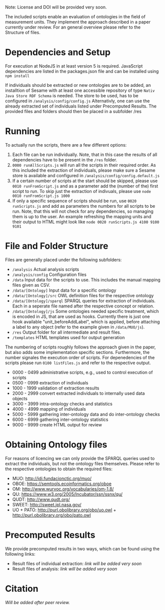 Note: License and DOI will be provided very soon.

The included scripts enable an evaluation of ontologies in the field of measurement units.
They implement the approach described in a paper currently under review.
For an general overview please refer to the Structure of files.

# Dependencies and Setup

For execution at NodeJS in at least version 5 is required.
JavaScript dependencies are listed in the packages.json file and can be installed using 
`npm install`


If individuals should be extracted or new ontologies are to be added, an installtion of Sesame with at least one accessible repository of type `Nativ Java Store RDF Schema` is needed.
The store to be used, has to be configured in `/analysis/config/config.js`
Alternativly, one can use the already extracted set of individuals listed under Precomputed Results.
The provided files and folders should then be placed in a subfolder /res


# Running

To actually run the scripts, there are a few different options:

1. Each file can be run individually. Note, that in this case the results of all dependencies have to be present in the `/res` folder.
2. `0000 runAllScripts.js` will run all the scripts in their required order. As this included the extraction of individuals, please make sure a Sesame store is available and configured in `/analysis/config/config.default.js `
3. If a certain number of scripts at the start should be skipped, please use `0010 runFromScript.js` and as a parameter add the (number of the) first script to run.
To skip just the extraction of indivuals, please use
`node 0010 runFromScript.js 1000`
4. If only a specific sequence of scripts should be run, use `0020 runScripts.js` and add as parameters the numbers for all scripts to be run. Note, that this will not check for any dependencies, so managing them is up to the user. An example refreshing the mapping units and their output to HTML might look like
`node 0020 runScripts.js 4100 9100 9101`

# File and Folder Structure

Files are generally placed under the following subfolders:

* `/analysis` Actual analysis scripts
* `/analysis/config` Configuration files
* `/data` Input data for the scripts to use. This includes the manual mapping files given as CSV.
* `/data/[Ontology]`  Input data for a specific ontology
* `/data/[Ontology]/src`  OWL definition files for the respective ontology
* `/data/[Ontology]/sparql` SPARQL queries for extraction of individuals. Each in a seperate file named after the respective concept or relation.
* `/data/[Ontology]/js` Some ontologies needed specific treatment, which is encoded in JS, that are used as hooks. Currently there is just one hook available "unit_beforeAddLabel", which is applied, before attaching a label to any object (refer to the example given in `/data/MUO/js`).
* `/res`  Output folder for all intermediate and result files.
* `/templates`  HTML templates used for output generation

The numbering of scripts roughly follows the approach given in the paper, but also adds some implementation specific sections.
Furthermore, the number signales the execution order of scripts.
For depenedencies of the scripts please run `0100 listFiles.js` and refer to the respective output.

* 0000 - 0499 administrative scripts, e.g., used to control execution of scripts 
* 0500 - 0999 extraction of individuals
* 1000 - 1999 validation of extraction results
* 2000 - 2999 convert extracted individuals to internally used data objects
* 3000 - 3999 intra-ontology checks and statistics
* 4000 - 4999 mapping of individuals
* 5000 - 5999 gathering inter-ontology data and do inter-ontology checks
* 6000 - 6999 gathering inter-ontology statistics
* 9000 - 9999 create HTML output for review

# Obtaining Ontology files

For reasons of licencing we can only provide the SPARQL queries used to extract the individuals, but not the ontology files themselves. Please refer to the respective ontologies to obtain the required files:

* MUO: http://idi.fundacionctic.org/muo/
* OBOE: https://semtools.ecoinformatics.org/oboe
* OM: http://www.wurvoc.org/vocabularies/om-1.8/
* QU: https://www.w3.org/2005/Incubator/ssn/ssnx/qu/
* QUDT: http://www.qudt.org/
* SWEET: http://sweet.jpl.nasa.gov/
* UO + PATO: http://purl.obolibrary.org/obo/uo.owl + http://purl.obolibrary.org/obo/pato.owl

# Precomputed Results

We provide precomputed results in two ways, which can be found using the following links:

* Result files of individual extraction: *link will be added very soon*
* Result files of analysis: *link will be added very soon*

# Citation

*Will be added after peer review.*
